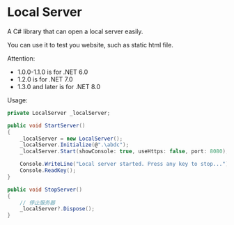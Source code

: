 # Local Server

A C# library that can open a local server easily.

You can use it to test you website, such as static html file.

Attention:
- 1.0.0-1.1.0 is for .NET 6.0
- 1.2.0 is for .NET 7.0
- 1.3.0 and later is for .NET 8.0

Usage:

```c#
private LocalServer _localServer;

public void StartServer()
{
	_localServer = new LocalServer();
    _localServer.Initialize(@".\abdc");
    _localServer.Start(showConsole: true, useHttps: false, port: 8080);

	Console.WriteLine("Local server started. Press any key to stop...");
    Console.ReadKey();
}

public void StopServer()
{
	// 停止服务器
	_localServer?.Dispose();
}
```
